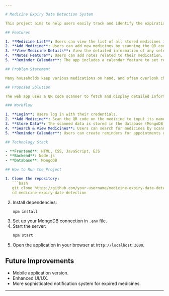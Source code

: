 ```yaml
---

# Medicine Expiry Date Detection System

This project aims to help users easily track and identify the expiration dates of their medicines using a web application with a QR code scanner. The application ensures that users are notified about the expiry status of their medicines, preventing the consumption of expired medication and potential health risks.

## Features

1. **Medicine List**: Users can view the list of all stored medicines in the system.
2. **Add Medicine**: Users can add new medicines by scanning the QR code on the packaging. The QR code will store details like medicine name, function, expiry date, manufacturer, and pricing.
3. **View Medicine Details**: View the detailed information of any selected medicine.
4. **Notes Feature**: Users can add notes related to their medication, such as instructions from medical officers.
5. **Reminder Calendar**: The app includes a calendar feature to set reminders for medicine expiry and doctor appointments.

## Problem Statement

Many households keep various medications on hand, and often overlook checking expiry dates over time. This project leverages modern technology to help users easily detect and manage the expiration of their medicines through a simple web application.

## Proposed Solution

The web app uses a QR code scanner to fetch and display detailed information about medicines, including expiry dates. This ensures that the user can track the validity of the medicines stored at home.

### Workflow

1. **Login**: Users log in with their credentials.
2. **Add Medicine**: Scan the QR code on the medicine to input its name, expiry date, and other details.
3. **Store Data**: The scanned data is stored in the database (MongoDB).
4. **Search & View Medicines**: Users can search for medicines by scanning the QR code again or viewing all stored medicines in the list.
5. **Reminder Calendar**: Users can create reminders for appointments or when medicines are about to expire.

## Technology Stack

- **Frontend**: HTML, CSS, JavaScript, EJS
- **Backend**: Node.js
- **Database**: MongoDB

## How to Run the Project

1. Clone the repository:
   ```bash
   git clone https://github.com/your-username/medicine-expiry-date-detection.git
   cd medicine-expiry-date-detection
   ```
2. Install dependencies:
   ```bash
   npm install
   ```
3. Set up your MongoDB connection in `.env` file.
4. Start the server:
   ```bash
   npm start
   ```
5. Open the application in your browser at `http://localhost:3000`.


## Future Improvements

- Mobile application version.
- Enhanced UI/UX.
- More sophisticated notification system for expired medicines.
  
---
```

